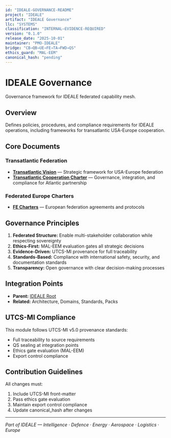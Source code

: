 ```yaml
---
id: "IDEALE-GOVERNANCE-README"
project: "IDEALE"
artifact: "IDEALE Governance"
llc: "SYSTEMS"
classification: "INTERNAL–EVIDENCE-REQUIRED"
version: "0.1.0"
release_date: "2025-10-01"
maintainer: "PMO-IDEALE"
bridge: "CB→QB→UE→FE→TA→FWD→QS"
ethics_guard: "MAL-EEM"
canonical_hash: "pending"
---
```


# IDEALE Governance

Governance framework for IDEALE federated capability mesh.

## Overview

Defines policies, procedures, and compliance requirements for IDEALE operations, including frameworks for transatlantic USA-Europe cooperation.

## Core Documents

### Transatlantic Federation
- **[Transatlantic Vision](./transatlantic_vision.md)** — Strategic framework for USA-Europe federation
- **[Transatlantic Cooperation Charter](./FE_charters/transatlantic_cooperation_charter.md)** — Governance, integration, and compliance for Atlantic partnership

### Federated Europe Charters
- **[FE Charters](./FE_charters/)** — European federation agreements and protocols

## Governance Principles

1. **Federated Structure:** Enable multi-stakeholder collaboration while respecting sovereignty
2. **Ethics-First:** MAL-EEM evaluation gates all strategic decisions
3. **Evidence-Driven:** UTCS-MI provenance for full traceability
4. **Standards-Based:** Compliance with international safety, security, and documentation standards
5. **Transparency:** Open governance with clear decision-making processes

## Integration Points

- **Parent:** [IDEALE Root](../README.md)
- **Related:** Architecture, Domains, Standards, Packs

## UTCS-MI Compliance

This module follows UTCS-MI v5.0 provenance standards:
- Full traceability to source requirements
- QS sealing at integration points
- Ethics gate evaluation (MAL-EEM)
- Export control compliance

## Contribution Guidelines

All changes must:
1. Include UTCS-MI front-matter
2. Pass ethics gate evaluation
3. Maintain export control compliance
4. Update canonical_hash after changes

---

*Part of IDEALE — Intelligence · Defence · Energy · Aerospace · Logistics · Europe*
